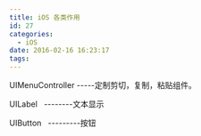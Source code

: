 ```yaml
---
title: iOS 各类作用
id: 27
categories:
  - iOS
date: 2016-02-16 16:23:17
tags:
---
```


UIMenuController -----定制剪切，复制，粘贴组件。

UILabel   --------文本显示

UIButton   ---------按钮

&nbsp;
